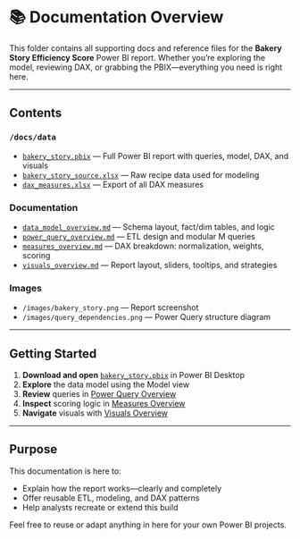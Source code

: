 # 📚 Documentation Overview

This folder contains all supporting docs and reference files for the **Bakery Story Efficiency Score** Power BI report. Whether you’re exploring the model, reviewing DAX, or grabbing the PBIX—everything you need is right here.

---

## Contents

### `/docs/data`
- [`bakery_story.pbix`](./data/bakery_story.pbix) — Full Power BI report with queries, model, DAX, and visuals  
- [`bakery_story_source.xlsx`](../data/bakery_story_source.xlsx) — Raw recipe data used for modeling  
- [`dax_measures.xlsx`](../data/dax_measures.xlsx) — Export of all DAX measures  

### Documentation
- [`data_model_overview.md`](./data_model_overview.md) — Schema layout, fact/dim tables, and logic  
- [`power_query_overview.md`](./power_query_overview.md) — ETL design and modular M queries  
- [`measures_overview.md`](./measures_overview.md) — DAX breakdown: normalization, weights, scoring  
- [`visuals_overview.md`](./visuals_overview.md) — Report layout, sliders, tooltips, and strategies

### Images
- `/images/bakery_story.png` — Report screenshot  
- `/images/query_dependencies.png` — Power Query structure diagram

---

## Getting Started

1. **Download and open** [`bakery_story.pbix`](../data/bakery_story.pbix) in Power BI Desktop  
2. **Explore** the data model using the Model view  
3. **Review** queries in [Power Query Overview](./power_query_overview.md)  
4. **Inspect** scoring logic in [Measures Overview](./measures_overview.md)  
5. **Navigate** visuals with [Visuals Overview](./visuals_overview.md)

---

## Purpose

This documentation is here to:
- Explain how the report works—clearly and completely  
- Offer reusable ETL, modeling, and DAX patterns  
- Help analysts recreate or extend this build

Feel free to reuse or adapt anything in here for your own Power BI projects.
